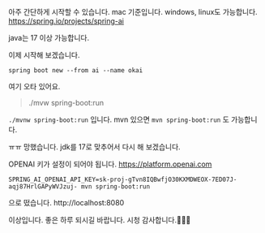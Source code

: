 아주 간단하게 시작할 수 있습니다.
mac 기준입니다.
windows, linux도 가능합니다.
https://spring.io/projects/spring-ai

java는 17 이상 가능합니다.

이제 시작해 보겠습니다.
```
spring boot new --from ai --name okai
```

여기 오타 있어요.
> ./mvw spring-boot:run

`./mvnw spring-boot:run` 입니다.
mvn 있으면 `mvn spring-boot:run` 도 가능합니다.

ㅠㅠ 망했습니다.
jdk를 17로  맞추어서 다시 해 보겠습니다.

OPENAI 키가 설정이 되어야 됩니다.
https://platform.openai.com

```
SPRING_AI_OPENAI_API_KEY=sk-proj-gTvn8IQBwfjO30KXMDWEOX-7ED07J-aqj87HrlGAPyWVJzuj- mvn spring-boot:run
```
으로 떴습니다.
http://localhost:8080

이상입니다.
좋은 하루 되시길 바랍니다. 시청 감사합니다.🙇🏻‍♂️
